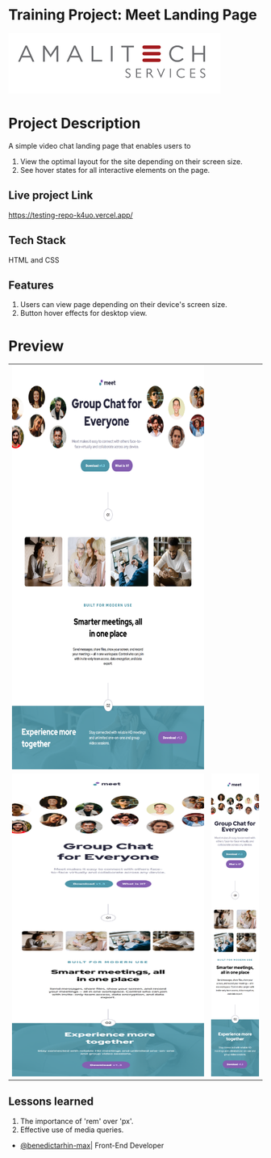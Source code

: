 # Training Project: Meet Landing Page

![Amalitech](./Amalitech.png)

# Project Description

A simple video chat landing page that enables users to

1. View the optimal layout for the site depending on their screen size.
2. See hover states for all interactive elements on the page.

## Live project Link

https://testing-repo-k4uo.vercel.app/

## Tech Stack

HTML and CSS

## Features

1. Users can view page depending on their device's screen size.
2. Button hover effects for desktop view.

# Preview

<table align="center">
    <tr align="center">
        <td>
        <img src="./mlp-desktop.png" width=800px height=800px>
        </td>
    </tr>
    <tr align="center">
        <td>
        <img src="./mlp-tablet.png" width=500px height=600px>
        </td>
        <td>
        <img src="./mlp-mobile.png" width=200px height=600px>
        </td>
    </tr>
</table>

## Lessons learned

1. The importance of 'rem' over 'px'.
2. Effective use of media queries.

- [@benedictarhin-max](https://github.com/benedictarhin-max)| Front-End Developer
